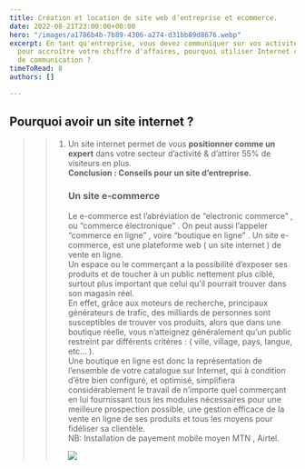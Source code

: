```yaml
---
title: Création et location de site web d’entreprise et ecommerce.
date: 2022-08-21T23:00:00+00:00
hero: "/images/a1786b4b-7b89-4306-a274-d31bb89d8676.webp"
excerpt: En tant qu'entreprise, vous devez communiquer sur vos activités et vos produits
  pour accroître votre chiffre d'affaires, pourquoi utiliser Internet comme support
  de communication ?
timeToRead: 8
authors: []

---
```

## Pourquoi avoir un site internet ?

> > 1. Un site internet permet de vous **positionner comme un expert** dans votre secteur d’activité & d’attirer 55% de visiteurs en plus.  
> >    **Conclusion : Conseils pour un site d’entreprise.**
> >
> >    ### Un site e-commerce
> >
> >    Le e-commerce est l’abréviation de “electronic commerce” , ou “commerce électronique” . On peut aussi l’appeler “commerce en ligne” , voire “boutique en ligne” . Un site e-commerce, est une plateforme web ( un site internet ) de vente en ligne.  
> >    Un espace ou le commerçant a la possibilité d’exposer ses produits et de toucher à un public nettement plus ciblé, surtout plus important que celui qu’il pourrait trouver dans son magasin réel.  
> >    En effet, grâce aux moteurs de recherche, principaux générateurs de trafic, des milliards de personnes sont susceptibles de trouver vos produits, alors que dans une boutique réelle, vous n’atteignez généralement qu’un public restreint par différents critères : ( ville, village, pays, langue, etc… ).  
> >    Une boutique en ligne est donc la représentation de l’ensemble de votre catalogue sur Internet, qui à condition d’être bien configuré, et optimisé, simplifiera considérablement le travail de n’importe quel commerçant en lui fournissant tous les modules nécessaires pour une meilleure prospection possible, une gestion efficace de la vente en ligne de ses produits et tous les moyens pour fidéliser sa clientèle.  
> >    NB: Installation de payement mobile moyen MTN , Airtel.
> >
> >    ![](/images/971367f0-0c40-4979-9b76-96c36a3b855e.jpeg)